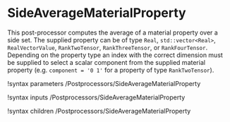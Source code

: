 # SideAverageMaterialProperty

This post-processor computes the average of a material property over a side set.
The supplied property can be of type `Real`, `std::vector<Real>`,
`RealVectorValue`, `RankTwoTensor`, `RankThreeTensor`, or `RankFourTensor`.
Depending on the property type an index with the correct dimension must be
supplied to select a scalar component from the supplied material property (e.g.
`component = '0 1'` for a property of type `RankTwoTensor`).

!syntax parameters /Postprocessors/SideAverageMaterialProperty

!syntax inputs /Postprocessors/SideAverageMaterialProperty

!syntax children /Postprocessors/SideAverageMaterialProperty
